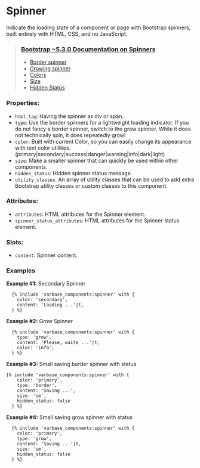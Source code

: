 # Spinner

Indicate the loading state of a component or page with Bootstrap spinners, built entirely with HTML, CSS, and no JavaScript.

> ### [Bootstrap ~5.3.0 Documentation on Spinners](https://getbootstrap.com/docs/5.3/components/spinners/)
> * [Border spinner](https://getbootstrap.com/docs/5.3/components/spinners/#border-spinner)
> * [Growing spinner](https://getbootstrap.com/docs/5.3/components/spinners/#growing-spinner)
> * [Colors](https://getbootstrap.com/docs/5.3/components/spinners/#colors)
> * [Size](https://getbootstrap.com/docs/5.3/components/spinners/#size)
> * [Hidden Status](https://getbootstrap.com/docs/5.3/components/spinners/#buttons)

### Properties:
* `html_tag`: Having the spinner as div or span.
* `type`: Use the border spinners for a lightweight loading indicator. If you do not fancy a border spinner, switch to the grow spinner. While it does not technically spin, it does repeatedly grow!
* `color`: Built with current Color, so you can easily change its appearance with text color utilities.
         (primary|secondary|success|danger|warning|info|dark|light)
* `size`: Make a smaller spinner that can quickly be used within other components.
* `hidden_status`: Hidden spinner status message.
* `utility_classes`: An array of utility classes that can
                    be used to add extra Bootstrap utility classes or custom
                    classes to this component.

### Attributes:
* `attributes`: HTML attributes for the Spinner element.
* `spinner_status_attributes`: HTML attributes for the Spinner status element.

### Slots:
* `content`: Spinner content.

### Examples
**Example #1:** Secondary Spinner
```
  {% include 'varbase_components:spinner' with {
    color: 'secondary',
    content: 'Loading ...'|t,
  } %}
```

**Example #2:** Grow Spinner
```
  {% include 'varbase_components:spinner' with {
    type: 'grow',
    content: 'Please, waite ...'|t,
    color: 'info',
  } %}
```

**Example #3:** Small saving border spinner with status
```
{% include 'varbase_components:spinner' with {
    color: 'primary',
    type: 'border',
    content: 'Saving ...',
    size: 'sm',
    hidden_status: false
  } %}
```

**Example #4:** Small saving grow spinner with status
```
  {% include 'varbase_components:spinner' with {
    color: 'primary',
    type: 'grow',
    content: 'Saving ...'|t,
    size: 'sm',
    hidden_status: false
  } %}
```

